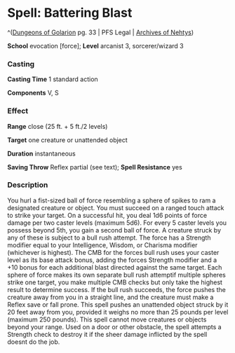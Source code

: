 # Spell: Battering Blast

^([Dungeons of Golarion][ss-battering-blast] pg. 33 | PFS Legal | [Archives of Nehtys][sn-battering-blast])

**School** evocation [force]; **Level** arcanist 3, sorcerer/wizard 3

### Casting

**Casting Time** 1 standard action  

**Components** V, S

### Effect

**Range** close (25 ft. + 5 ft./2 levels)  

**Target** one creature or unattended object  

**Duration** instantaneous  

**Saving Throw** Reflex partial (see text); **Spell Resistance** yes

### Description

You hurl a fist-sized ball of force resembling a sphere of spikes to ram a designated creature or object. You must succeed on a ranged touch attack to strike your target. On a successful hit, you deal 1d6 points of force damage per two caster levels (maximum 5d6). For every 5 caster levels you possess beyond 5th, you gain a second ball of force. A creature struck by any of these is subject to a bull rush attempt. The force has a Strength modifier equal to your Intelligence, Wisdom, or Charisma modifier (whichever is highest). The CMB for the forces bull rush uses your caster level as its base attack bonus, adding the forces Strength modifier and a +10 bonus for each additional blast directed against the same target. Each sphere of force makes its own separate bull rush attemptif multiple spheres strike one target, you make multiple CMB checks but only take the highest result to determine success. If the bull rush succeeds, the force pushes the creature away from you in a straight line, and the creature must make a Reflex save or fall prone. This spell pushes an unattended object struck by it 20 feet away from you, provided it weighs no more than 25 pounds per level (maximum 250 pounds). This spell cannot move creatures or objects beyond your range. Used on a door or other obstacle, the spell attempts a Strength check to destroy it if the sheer damage inflicted by the spell doesnt do the job.

[ss-battering-blast]: http://paizo.com/store/games/rolep
[sn-battering-blast]: http://www.archivesofnethys.com/SpellDisplay.aspx?ItemName=Battering%20Blast